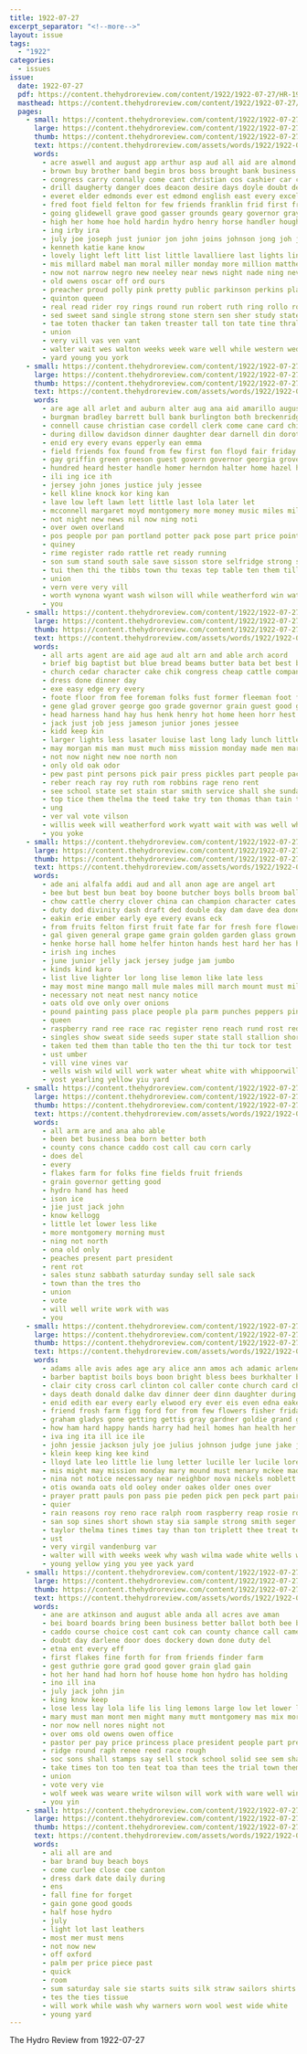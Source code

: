 ```yaml
---
title: 1922-07-27
excerpt_separator: "<!--more-->"
layout: issue
tags:
  - "1922"
categories:
  - issues
issue:
  date: 1922-07-27
  pdf: https://content.thehydroreview.com/content/1922/1922-07-27/HR-1922-07-27.pdf
  masthead: https://content.thehydroreview.com/content/1922/1922-07-27/masthead/HR-1922-07-27.jpg
  pages:
    - small: https://content.thehydroreview.com/content/1922/1922-07-27/small/HR-1922-07-27-01.jpg
      large: https://content.thehydroreview.com/content/1922/1922-07-27/large/HR-1922-07-27-01.jpg
      thumb: https://content.thehydroreview.com/content/1922/1922-07-27/thumbnails/HR-1922-07-27-01.jpg
      text: https://content.thehydroreview.com/assets/words/1922/1922-07-27/HR-1922-07-27-01.txt
      words:
        - acre aswell and august app arthur asp aud all aid are almond ago
        - brown buy brother band begin bros boss brought bank business ball born beckham bill baby bar best bride base bassett bow bennett bandy breed bran baptist but bring big body
        - congress carry connally come cant christian cos cashier car court church cal class can care call claude colony county child chief cates carter combe clown clerk cor cleary
        - drill daugherty danger does deacon desire days doyle doubt death darnell diss day don
        - everet elder edmonds ever est edmond english east every excellent emma edgar
        - fred foot field felton for few friends franklin frid first frank from folks friday fern
        - going glidewell grave good gasser grounds geary governor gray grad game gun gas gon general glimpse
        - high her home hoe hold hardin hydro henry horse handler hought holly him honor hool hill heart held has house harrison hun hai harvey hay
        - ing irby ira
        - july joe joseph just junior jon john joins johnson jong joh jim judge
        - kenneth katie kane know
        - lovely light left litt list little lavalliere last lights ling lena lynn labor lucien learn liston loss look lacy life liv leatha lis losing lulu
        - mis millard mabel man moral miller monday more million matthew mine mony mere mer marriage mas might men march mandy mattie miss mattar most many miles made
        - now not narrow negro new neeley near news night nade ning never
        - old owens oscar off ord ours
        - preacher proud polly pink pretty public parkinson perkins plate perk page per pope part people peg pastor place prince parsonage patterson pleasure pla
        - quinton queen
        - real read rider roy rings round run robert ruth ring rollo rooze ran roberts roose reese
        - sed sweet sand single strong stone stern sen sher study state sale see sees seme sunday sone she story schools saturday shawnee sad subject sayre soon student shorts son say set score senator saba service store second ser south sneed seig sever speak seven strain school still
        - tae toten thacker tan taken treaster tall ton tate tine thralls toby than then till them thomas tender tum thy the trip
        - union
        - very vill vas ven vant
        - walter wait wes walton weeks week ware well while western wedding wood wil william world way west will woods wright was want with white
        - yard young you york
    - small: https://content.thehydroreview.com/content/1922/1922-07-27/small/HR-1922-07-27-02.jpg
      large: https://content.thehydroreview.com/content/1922/1922-07-27/large/HR-1922-07-27-02.jpg
      thumb: https://content.thehydroreview.com/content/1922/1922-07-27/thumbnails/HR-1922-07-27-02.jpg
      text: https://content.thehydroreview.com/assets/words/1922/1922-07-27/HR-1922-07-27-02.txt
      words:
        - are age all arlet and auburn alter aug ana aid amarillo august adkins albert
        - burgman bradley barrett bull bank burlington both breckenridge buckmaster been bath burk business blakley best but burkhalter back birth buy
        - connell cause christian case cordell clerk come cane card child car caddo chis cold corn cater collier county court conte cochran chas canton cousin colo city
        - during dillow davidson dinner daughter dear darnell din dorothy dan donna death does day days down
        - enid ery every evans epperly ean emma
        - field friends fox found from few first fon floyd fair friday folks farm forbess for felton
        - gay griffin green greeson guest govern governor georgia grover grandson gray gone gillette gave good gordon gladys
        - hundred heard hester handle homer herndon halter home hazel her hater hold harness homa hydro host hoyt has hard hought hose
        - ili ing ice ith
        - jersey john jones justice july jessee
        - kell kline knock kor king kan
        - lave low left lawn lett little last lola later let
        - mcconnell margaret moyd montgomery more money music miles miller monday miss mas much maxine maclean
        - not night new news nil now ning noti
        - over owen overland
        - pos people por pan portland potter pack pose part price points pro present per point past peace pool pure
        - quiney
        - rime register rado rattle ret ready running
        - son sum stand south sale save sisson store selfridge strong shear state sunday seater summons service signs springs sheriff stockton she said snow smith saturday sumner seil sible
        - tui then thi the tibbs town thu texas tep table ten them till trip
        - union
        - vern vere very vill
        - worth wynona wyant wash wilson will while weatherford win water weather west wife weeks wings was ware wil week wear welcome wells with way words
        - you
    - small: https://content.thehydroreview.com/content/1922/1922-07-27/small/HR-1922-07-27-03.jpg
      large: https://content.thehydroreview.com/content/1922/1922-07-27/large/HR-1922-07-27-03.jpg
      thumb: https://content.thehydroreview.com/content/1922/1922-07-27/thumbnails/HR-1922-07-27-03.jpg
      text: https://content.thehydroreview.com/assets/words/1922/1922-07-27/HR-1922-07-27-03.txt
      words:
        - all arts agent are aid age aud alt arn and able arch acord
        - brief big baptist but blue bread beams butter bata bet best beat bring
        - church cedar character cake chik congress cheap cattle company crank corns carver crochet can car con city cook come
        - dress done dinner day
        - exe easy edge ery every
        - foote floor from fee foreman folks fust former fleeman foot first for ford friday felton finer
        - gene glad grover george goo grade governor grain guest good grist gladys
        - head harness hand hay hus henk henry hot home heen horr hest hogan has hole hydro hard how had
        - jack just job jess jameson junior jones jessee
        - kidd keep kin
        - larger lights less lasater louise last long lady lunch little like large lead lillian loft
        - may morgan mis man must much miss mission monday made men market machin mill mills
        - not now night new noe north non
        - only old oak odor
        - pew past pint persons pick pair press pickles part people pack pleasant payment present
        - reber reach ray roy ruth rom robbins rage reno rent
        - see school state set stain star smith service shall she sunday second suit such schools shoe seven sister sell small simmons saturday sale sun
        - top tice them thelma the teed take try ton thomas than tain till
        - ung
        - ver val vote vilson
        - willis week will weatherford work wyatt wait with was well wheat while wear wilson
        - you yoke
    - small: https://content.thehydroreview.com/content/1922/1922-07-27/small/HR-1922-07-27-04.jpg
      large: https://content.thehydroreview.com/content/1922/1922-07-27/large/HR-1922-07-27-04.jpg
      thumb: https://content.thehydroreview.com/content/1922/1922-07-27/thumbnails/HR-1922-07-27-04.jpg
      text: https://content.thehydroreview.com/assets/words/1922/1922-07-27/HR-1922-07-27-04.txt
      words:
        - ade ani alfalfa addi aud and all anon age are angel art
        - bee but best bun beat boy boone butcher boys bolls broom ball bors beck bate bost bros barley bean board been blue bull both black bill bread box base bik
        - chow cattle cherry clover china can champion character cates corn change cotton crate crowder class cane close colts caddo cable cook cor cata count county card
        - duty dod divinity dash draft ded double day dam dave dea done
        - eakin erie ember early eye every evans eck
        - from fruits felton first fruit fate far for fresh fore flowers fudge fait flower faria flo free farm full fair foo foot
        - gal given general grape game grain golden garden glass grown gray grapes
        - henke horse hall home helfer hinton hands hest hard her has halter han hydro hoard hone hand heads
        - irish ing inches
        - june junior jelly jack jersey judge jam jumbo
        - kinds kind karo
        - list live lighter lor long lise lemon like late less
        - may most mine mango mall mule males mill march mount must milo more made monday mare mules main maize
        - necessary not neat nest nancy notice
        - oats old ove only over onions
        - pound painting pass place people pla parm punches peppers pint plate pair pock peaches pon poland plum pan pearl pickles pears peach pat peck press part pear person plants pop powder points pest
        - queen
        - raspberry rand ree race rac register reno reach rund rost red rust rice rind roots ring rest
        - singles show sweat side seeds super state stall stallion short samples september sack silver slay stalls southern scot small sire shoe six seo staple seed shall scott single standard second score shown sugar subject stuff shi staples spanish see street sample sweet sept strawberry sow senior
        - taken ted them than table tho ten the thi tur tock tor test
        - ust umber
        - vill vine vines var
        - wells wish wild will work water wheat white with whippoorwill
        - yost yearling yellow yiu yard
    - small: https://content.thehydroreview.com/content/1922/1922-07-27/small/HR-1922-07-27-05.jpg
      large: https://content.thehydroreview.com/content/1922/1922-07-27/large/HR-1922-07-27-05.jpg
      thumb: https://content.thehydroreview.com/content/1922/1922-07-27/thumbnails/HR-1922-07-27-05.jpg
      text: https://content.thehydroreview.com/assets/words/1922/1922-07-27/HR-1922-07-27-05.txt
      words:
        - all arm are and ana aho able
        - been bet business bea born better both
        - county cons chance caddo cost call cau corn carly
        - does del
        - every
        - flakes farm for folks fine fields fruit friends
        - grain governor getting good
        - hydro hand has heed
        - ison ice
        - jie just jack john
        - know kellogg
        - little let lower less like
        - more montgomery morning must
        - ning not north
        - ona old only
        - peaches present part president
        - rent rot
        - sales stunz sabbath saturday sunday sell sale sack
        - town than the tres tho
        - union
        - vote
        - will well write work with was
        - you
    - small: https://content.thehydroreview.com/content/1922/1922-07-27/small/HR-1922-07-27-06.jpg
      large: https://content.thehydroreview.com/content/1922/1922-07-27/large/HR-1922-07-27-06.jpg
      thumb: https://content.thehydroreview.com/content/1922/1922-07-27/thumbnails/HR-1922-07-27-06.jpg
      text: https://content.thehydroreview.com/assets/words/1922/1922-07-27/HR-1922-07-27-06.txt
      words:
        - adams alle avis ades age ary alice ann amos ach adamic arlene abe arthur and ales all alton are arkansas allie
        - barber baptist boils boys boon bright bless bees burkhalter braly board but big business bert birth barne barley bull baker bet box brother barnard bene bos bro burk beau bows bears bunch birden brown best barn been bolls brought blum
        - clair city cross carl clinton col caller conte church card chas creek cedar class cream cat cecil crissman cordell count connon claude christ corn county cox care cake caddo cantrell clay close curnutt come cee charlie clover came con cotton comes cute
        - days death donald dalke dav dinner deer dinn daughter during dash denny draft duty dixon dorothy day dooley date dick done
        - enid edith ear every early elwood ery ever eis even edna eaker edmond
        - friend frosh farm figg ford for from few flowers fisher friday fill fortune folsom free fair fam folks frank fait foot friends
        - graham gladys gone getting gettis gray gardner goldie grand gene going ghost good gregg gertrude grain grant
        - how ham hard happy hands harry had heil homes han health her held hot hand heger hore hood hazel hydro home has hean hinton hor house hatfield horse hei
        - iva ing ita ill ice ile
        - john jessie jackson july joe julius johnson judge june jake juni jam junior junta jed jolly jameson
        - klein keep king kee kind
        - lloyd late leo little lie lung letter lucille ler lucile lorene lare last latter list law lan long large lynch lake lawter louie lai lor love
        - mis might may mission monday mary mound must menary mckee made mexican mond melon master men males miller much mae momber mir muller morning mall mcnary malcom most med more marvell many miss mon mare
        - nina not notice necessary near neighbor nova nickels noblett newton neat north noel news need nigh nett newsom night
        - otis owanda oats old ooley onder oakes older ones over
        - prayer pratt pauls pon pass pie peden pick pen peck part pair present people pee payne past pleas peo pos paster peek pas per place pree pitzer par pastor pea pali
        - quier
        - rain reasons roy reno race ralph room raspberry reap rosie roth ras rockhold rian rae riding riles rand rem rea rowen ray rie rubie robert
        - san sop sines short shown stay sia sample strong smith seger seed she special see simpson saturday stone sons sin snyder shawnee springs sermons sul staples shall september stallion son school sweet sila strawberry sept sing sup subject state sun sek scott sister sunday sha sax shoe sins sherman senior side samples say south sick
        - taylor thelma tines times tay than ton triplett thee treat ten town test tees them the tine thresher talkington theer tuttle
        - ust
        - very virgil vandenburg var
        - walter will with weeks week why wash wilma wade white wells williams western wisel work west want world word went wife wheat way wilson weh wright was weather
        - young yellow ying you yee yack yard
    - small: https://content.thehydroreview.com/content/1922/1922-07-27/small/HR-1922-07-27-07.jpg
      large: https://content.thehydroreview.com/content/1922/1922-07-27/large/HR-1922-07-27-07.jpg
      thumb: https://content.thehydroreview.com/content/1922/1922-07-27/thumbnails/HR-1922-07-27-07.jpg
      text: https://content.thehydroreview.com/assets/words/1922/1922-07-27/HR-1922-07-27-07.txt
      words:
        - ane are atkinson and august able anda all acres ave aman
        - bei board boards bring been business better ballot both bee bradley born beter books best but
        - caddo course choice cost cant cok can county chance call came choi corn crosswhite
        - doubt day darlene door does dockery down done duty del
        - etna ent every eff
        - first flakes fine forth for from friends finder farm
        - gest guthrie gore grad good gover grain glad gain
        - hot her hand had horn hof house home hon hydro has holding
        - ino ill ina
        - july jack john jin
        - king know keep
        - lose less lay lola life lis ling lemons large low let lower like lit lotte little league
        - mary must man mont men might many mutt montgomery mas mix more
        - nor now nell nores night not
        - over oms old owens owen office
        - pastor per pay price princess place president people part present piece patch peter pass
        - ridge round raph renee reed race rough
        - soc sons shall stamps say sell stock school solid see sem shake saturday sever second stands sol sue single stay sunday ser special sale sales
        - take times ton too ten teat toa than tees the trial town them tho
        - union
        - vote very vie
        - wolf week was weare write wilson will work with ware well winter walton want wallace way ways why western win water works wake
        - you yin
    - small: https://content.thehydroreview.com/content/1922/1922-07-27/small/HR-1922-07-27-08.jpg
      large: https://content.thehydroreview.com/content/1922/1922-07-27/large/HR-1922-07-27-08.jpg
      thumb: https://content.thehydroreview.com/content/1922/1922-07-27/thumbnails/HR-1922-07-27-08.jpg
      text: https://content.thehydroreview.com/assets/words/1922/1922-07-27/HR-1922-07-27-08.txt
      words:
        - ali all are and
        - bar brand buy beach boys
        - come curlee close coe canton
        - dress dark date daily during
        - ens
        - fall fine for forget
        - gain gone good goods
        - half hose hydro
        - july
        - light lot last leathers
        - most mer must mens
        - not now new
        - off oxford
        - palm per price piece past
        - quick
        - room
        - sum saturday sale sie starts suits silk straw sailors shirts spring
        - tes the ties tissue
        - will work while wash why warners worn wool west wide white
        - young yard
---
```


The Hydro Review from 1922-07-27

<!--more-->


